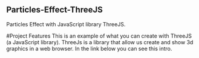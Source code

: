 ## Particles-Effect-ThreeJS
Particles Effect with JavaScript library ThreeJS.

#Project Features
This is an example of what you can create with ThreeJS (a JavaScript library).
ThreeJs is a library that allow us create and show 3d graphics in a web browser.
In the link below you can see this intro.
